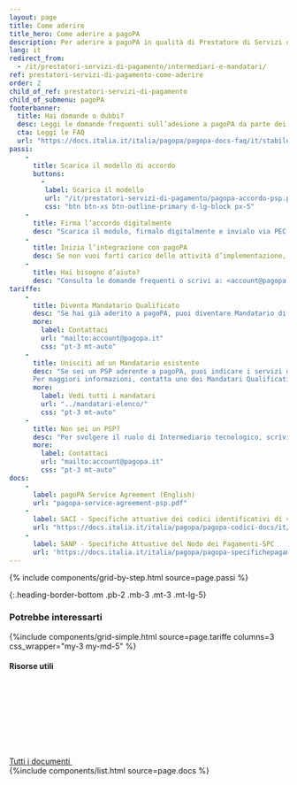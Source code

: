 ```yaml
---
layout: page
title: Come aderire
title_hero: Come aderire a pagoPA
description: Per aderire a pagoPA in qualità di Prestatore di Servizi di Pagamento, è necessario firmare un accordo con PagoPA S.p.A. Quest’ultimo prevede, da parte del PSP aderente, il pagamento di un corrispettivo in base al numero di transazioni effettuate dal PSP (all’aumentare del volume delle transazioni corrisponde un corrispettivo per transazione inferiore).
lang: it
redirect_from:
  - /it/prestatori-servizi-di-pagamento/intermediari-e-mandatari/
ref: prestatori-servizi-di-pagamento-come-aderire
order: 2
child_of_ref: prestatori-servizi-di-pagamento
child_of_submenu: pagoPA
footerbanner:
  title: Hai domande o dubbi?
  desc: Leggi le domande frequenti sull’adesione a pagoPA da parte dei Prestatori di Servizi di Pagamento
  cta: Leggi le FAQ
  url: "https://docs.italia.it/italia/pagopa/pagopa-docs-faq/it/stabile/_docs/FAQ_sezioneD.html"
passi:
    -
      title: Scarica il modello di accordo
      buttons:
        -
         label: Scarica il modello
         url: "/it/prestatori-servizi-di-pagamento/pagopa-accordo-psp.pdf"
         css: "btn btn-xs btn-outline-primary d-lg-block px-5"
    -
      title: Firma l’accordo digitalmente
      desc: "Scarica il modulo, firmalo digitalmente e invialo via PEC a: <accordipsp@pec.pagopa.it>"
    -
      title: Inizia l’integrazione con pagoPA
      desc: Se non vuoi farti carico delle attività d’implementazione, puoi nominare un soggetto già aderente alla piattaforma.
    -
      title: Hai bisogno d’aiuto?
      desc: "Consulta le domande frequenti o scrivi a: <account@pagopa.it>"
tariffe:
    -
      title: Diventa Mandatario Qualificato
      desc: "Se hai già aderito a pagoPA, puoi diventare Mandatario di altri PSP e impegnarti a pagare a PagoPA S.p.A. i Corrispettivi per loro conto.<br>In questo modo potrai cumulare i volumi dei PSP di cui hai mandato e, quindi, accedere a una tariffazione più vantaggiosa."
      more:
        label: Contattaci
        url: "mailto:account@pagopa.it"
        css: "pt-3 mt-auto"
    -
      title: Unisciti ad un Mandatario esistente
      desc: "Se sei un PSP aderente a pagoPA, puoi indicare i servizi di pagamento per i quali intendi usufruire di un Mandatario e del relativo cumulo delle rispettive transazioni.\n\n
      Per maggiori informazioni, contatta uno dei Mandatari Qualificati."
      more:
        label: Vedi tutti i mandatari
        url: "../mandatari-elenco/"
        css: "pt-3 mt-auto"
    -
      title: Non sei un PSP?
      desc: "Per svolgere il ruolo di Intermediario tecnologico, scrivi al nostro team per ricevere maggiori informazioni."
      more:
        label: Contattaci
        url: "mailto:account@pagopa.it"
        css: "pt-3 mt-auto"
docs:
    - 
      label: pagoPA Service Agreement (English)
      url: "pagopa-service-agreement-psp.pdf"
    - 
      label: SACI - Specifiche attuative dei codici identificativi di versamento, riversamento e rendicontazione
      url: "https://docs.italia.it/italia/pagopa/pagopa-codici-docs/it/stabile/index.html"
    - 
      label: SANP - Specifiche Attuative del Nodo dei Pagamenti-SPC
      url: 'https://docs.italia.it/italia/pagopa/pagopa-specifichepagamenti-docs/it/master/index.html'
---
```



{% include components/grid-by-step.html source=page.passi %}


{:.heading-border-bottom .pb-2 .mb-3 .mt-3 .mt-lg-5}
### Potrebbe interessarti

{%include components/grid-simple.html 
          source=page.tariffe
          columns=3
          css_wrapper="my-3 my-md-5"
          %}

<div class="d-flex align-items-center heading-border-bottom my-4">
  <h4>Risorse utili</h4>
  <div class="ml-auto">
    <a href="../documentazione/" class="read-more" title="Vedi tutti i documenti">
      <span class="text">Tutti i documenti</span>
      <svg class="icon">
          <use xlink:href="/assets/bootstrap-italia/dist/svg/sprite.svg#it-arrow-right" /></use>
      </svg>
    </a>
  </div>
</div>
{%include components/list.html
          source=page.docs
          %}